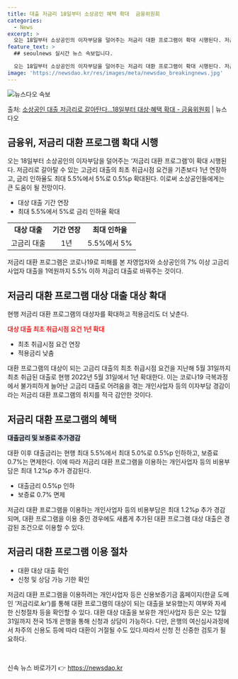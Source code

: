 ```yaml
---
title: 대출 저금리 18일부터 소상공인 혜택 확대  금융위원회
categories:
  - News
excerpt: >
  오는 18일부터 소상공인의 이자부담을 덜어주는 저금리 대환 프로그램이 확대 시행된다. 저금리로 갈아탈 수 있…
feature_text: >
  ## seoulnews 실시간 뉴스 속보입니다.

  오는 18일부터 소상공인의 이자부담을 덜어주는 저금리 대환 프로그램이 확대 시행된다. 저금리로 갈아탈 수 있…
image: 'https://newsdao.kr/res/images/meta/newsdao_breakingnews.jpg'
---
```


![뉴스다오 속보](https://newsdao.kr/res/images/meta/newsdao_breakingnews.jpg)

<p>출처: <a href="https://newsdao.kr/3330" rel="dofollow">소상공인 대출 저금리로 갈아탄다…18일부터 대상·혜택 확대 - 금융위원회</a> | 뉴스다오</p>

<h2 data-ke-size="size26">금융위, 저금리 대환 프로그램 확대 시행</h2>
<p data-ke-size="size16">오는 18일부터 소상공인의 이자부담을 덜어주는 ‘저금리 대환 프로그램’이 확대 시행된다. 저금리로 갈아탈 수 있는 고금리 대출의 최초 취급시점 요건을 기존보다 1년 연장하고, 금리 인하율도 최대 5.5%에서 5%로 0.5%p 확대된다. 이로써 소상공인들에게는 큰 도움이 될 전망이다.</p>
<ul>
  <li>대상 대출 기간 연장</li>
  <li>최대 5.5%에서 5%로 금리 인하율 확대</li>
</ul>
<table>
  <tr>
    <td style="text-align: center; height: 17px;"><b>대상 대출</b></td>
    <td style="text-align: center; height: 17px;"><b>기간 연장</b></td>
    <td style="text-align: center; height: 17px;"><b>최대 인하율</b></td>
  </tr>
  <tr>
    <td style="text-align: center; height: 17px;">고금리 대출</td>
    <td style="text-align: center; height: 17px;">1년</td>
    <td style="text-align: center; height: 17px;">5.5%에서 5%</td>
  </tr>
</table>
<p data-ke-size="size16">저금리 대환 프로그램은 코로나19로 피해를 본 자영업자와 소상공인의 7% 이상 고금리 사업자 대출을 1억원까지 5.5% 이하 저금리 대출로 바꿔주는 것이다.</p>

<h2 data-ke-size="size26">저금리 대환 프로그램 대상 대출 대상 확대</h2>
<p data-ke-size="size16">현행 저금리 대환 프로그램의 대상자를 확대하고 적용금리도 더 낮춘다.</p>
<b><span style="color: #ee2323;">대상 대출 최초 취급시점 요건 1년 확대</span></b>
<ul>
  <li>최초 취급시점 요건 연장</li>
  <li>적용금리 낮춤</li>
</ul>
<p data-ke-size="size16">대환 프로그램의 대상이 되는 고금리 대출의 최초 취급시점 요건을 지난해 5월 31일까지 최초 취급된 대출로 현행 2022년 5월 31일에서 1년 확대한다. 이는 코로나19 극복과정에서 불가피하게 늘어난 고금리 대출로 어려움을 겪는 개인사업자 등의 이자부담 경감이라는 저금리 대환 프로그램의 취지를 적극 감안한 것이다.</p>

<h2 data-ke-size="size26">저금리 대환 프로그램의 혜택</h2>
<b><span style="background-color: #21538527;">대출금리 및 보증료 추가경감</span></b>
<p data-ke-size="size16">대환 이후 대출금리는 현행 최대 5.5%에서 최대 5.0%로 0.5%p 인하하고, 보증료 0.7%는 면제한다. 이에 따라 저금리 대환 프로그램을 이용하는 개인사업자 등의 비용부담은 최대 1.2%p 추가 경감된다.</p>
<ul>
  <li>대출금리 0.5%p 인하</li>
  <li>보증료 0.7% 면제</li>
</ul>
<p data-ke-size="size16">저금리 대환 프로그램을 이용하는 개인사업자 등의 비용부담은 최대 1.2%p 추가 경감되며, 대환 프로그램을 이용 중인 경우에도 새롭게 추가된 대환 프로그램 대상 대출은 경감된 조건으로 이용할 수 있다.</p>

<h2 data-ke-size="size26">저금리 대환 프로그램 이용 절차</h2>
<ul>
  <li>대환 대상 대출 확인</li>
  <li>신청 및 상담 가능 기한 확인</li>
</ul>
<p data-ke-size="size16">저금리 대환 프로그램을 이용하려는 개인사업자 등은 신용보증기금 홈페이지(한글 도메인 ‘저금리로.kr’)를 통해 대환 프로그램의 대상이 되는 대출을 보유했는지 여부와 자세한 신청절차 등을 확인할 수 있다. 대환 대상 대출을 보유한 개인사업자 등은 오는 12월 31일까지 전국 15개 은행을 통해 신청과 상담이 가능하다. 다만, 은행의 여신심사과정에서 차주의 신용도 등에 따라 대환이 거절될 수도 있다.따라서 신청 전 신중한 검토가 필요하다.</p>

<p data-ke-size="size16">&nbsp;</p> 

신속 뉴스 바로가기 👉 <a href="https://newsdao.kr" rel="dofollow">https://newsdao.kr</a>


